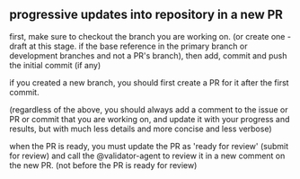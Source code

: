 
## progressive updates into repository in a new PR

first, make sure to checkout the branch you are working on. (or create one - draft at this stage. if the base reference in the primary branch or development branches and not a PR's branch), then add, commit and push the initial commit (if any)

if you created a new branch, you should first create a PR for it after the first commit.

(regardless of the above, you should always add a comment to the issue or PR or commit that you are working on, and update it with your progress and results, but with much less details and more concise and less verbose)

when the PR is ready, you must update the PR as 'ready for review' (submit for review) and call the @validator-agent to review it in a new comment on the new PR. (not before the PR is ready for review)